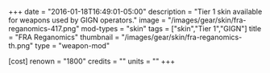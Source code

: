 +++
date = "2016-01-18T16:49:01-05:00"
description = "Tier 1 skin available for weapons used by GIGN operators."
image = "/images/gear/skin/fra-reganomics-417.png"
mod-types = "skin"
tags = ["skin","Tier 1","GIGN"]
title = "FRA Reganomics"
thumbnail = "/images/gear/skin/fra-reganomics-th.png"
type = "weapon-mod"

[cost]
  renown = "1800"
  credits = ""
  units = ""
+++
